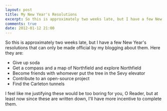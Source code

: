 ```yaml
---
layout: post
title: My New Year's Resolutions
excerpt: So this is approximately two weeks late, but I have a few New Year's resolutions that can only be made official by my blogging about them.
comments: true
date: 2012-01-12 21:00
---
```


So this is approximately two weeks late, but I have a few New Year's resolutions that can only be made official by my blogging about them.
Here they are:
<ul>
<li>Give up soda</li>
<li>Get a compass and a map of Northfield and explore Northfield</li>
<li>Become friends with whomever put the tree in the Sevy elevator</li>
<li>Contribute to an open-source project</li>
<li>Find the Carleton tunnels</li>
</ul>
I feel like me justifying these would be too boring for you, O Reader, but at least now since these are written down, I'll have more incentive to complete them.  
